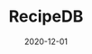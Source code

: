 ---
layout: publications
date: 2020-12-01
title: RecipeDB
venue: "Database: The Journal of Biological Databases and Curation (Oxford University Press) (Impact Factor = 5.8)"
link: "https://academic.oup.com/database/article/doi/10.1093/database/baaa077/6006228"
slides: 
poster: 
tldr: Developed a worldwide database of recipes.
authors: Devansh Batra, Nirav Diwan, Utkarsh Upadhyay, Jushaan Singh Kalra, Tript Sharma, Aman Kumar Sharma, Dheeraj Khanna, Jaspreet Singh Marwah, Srilakshmi Kalathil, Navjot Singh, Rudraksh Tuwani, Ganesh Bagler
code: 
---